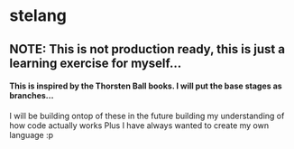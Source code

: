 # stelang

## NOTE: This is not production ready, this is just a learning exercise for myself...

#### This is inspired by the Thorsten Ball books. I will put the base stages as branches...

I will be building ontop of these in the future building my understanding of how code actually works
Plus I have always wanted to create my own language :p
